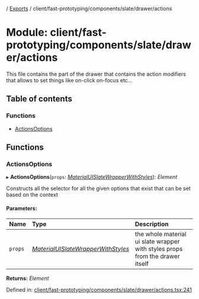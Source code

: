 [](../README.md) / [Exports](../modules.md) / client/fast-prototyping/components/slate/drawer/actions

# Module: client/fast-prototyping/components/slate/drawer/actions

This file contains the part of the drawer that contains the action
modifiers that allows to set things like on-click on-focus etc...

## Table of contents

### Functions

- [ActionsOptions](client_fast_prototyping_components_slate_drawer_actions.md#actionsoptions)

## Functions

### ActionsOptions

▸ **ActionsOptions**(`props`: [*MaterialUISlateWrapperWithStyles*](../interfaces/client_fast_prototyping_components_slate_wrapper.materialuislatewrapperwithstyles.md)): *Element*

Constructs all the selector for all the given options that exist that can be set
based on the context

#### Parameters:

Name | Type | Description |
:------ | :------ | :------ |
`props` | [*MaterialUISlateWrapperWithStyles*](../interfaces/client_fast_prototyping_components_slate_wrapper.materialuislatewrapperwithstyles.md) | the whole material ui slate wrapper with styles props from the drawer itself    |

**Returns:** *Element*

Defined in: [client/fast-prototyping/components/slate/drawer/actions.tsx:241](https://github.com/onzag/itemize/blob/11a98dec/client/fast-prototyping/components/slate/drawer/actions.tsx#L241)
